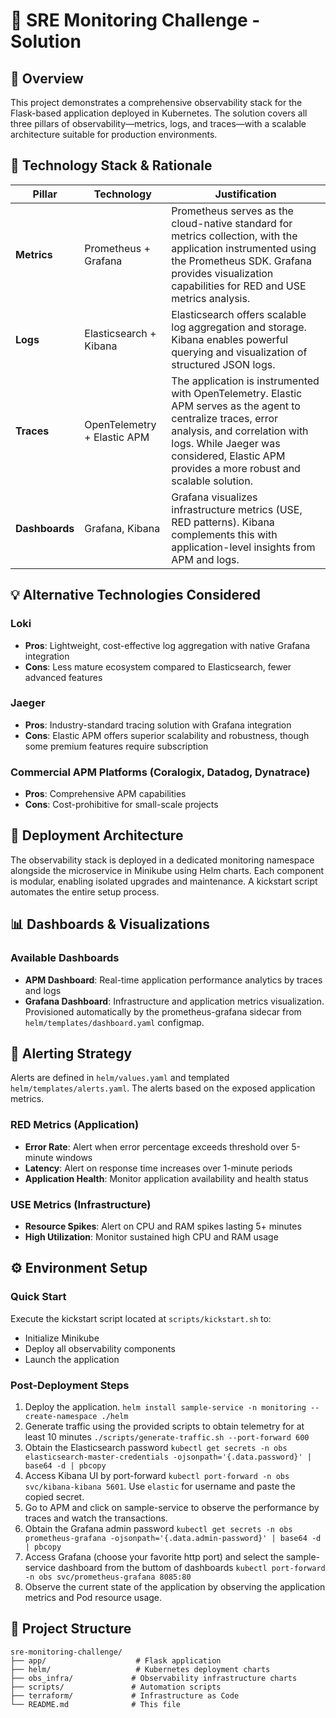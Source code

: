 # 🚀 SRE Monitoring Challenge - Solution

## 📖 Overview

This project demonstrates a comprehensive observability stack for the Flask-based application deployed in Kubernetes. The solution covers all three pillars of observability—metrics, logs, and traces—with a scalable architecture suitable for production environments.

## 🧠 Technology Stack & Rationale

| Pillar         | Technology                          | Justification                                                                                                                        |
| -------------- | ------------------------------------ | ------------------------------------------------------------------------------------------------------------------------------------ |
| **Metrics**    | Prometheus + Grafana                 | Prometheus serves as the cloud-native standard for metrics collection, with the application instrumented using the Prometheus SDK. Grafana provides visualization capabilities for RED and USE metrics analysis. |
| **Logs**       | Elasticsearch + Kibana               | Elasticsearch offers scalable log aggregation and storage. Kibana enables powerful querying and visualization of structured JSON logs. |
| **Traces**     | OpenTelemetry + Elastic APM          | The application is instrumented with OpenTelemetry. Elastic APM serves as the agent to centralize traces, error analysis, and correlation with logs. While Jaeger was considered, Elastic APM provides a more robust and scalable solution. |
| **Dashboards** | Grafana, Kibana                      | Grafana visualizes infrastructure metrics (USE, RED patterns). Kibana complements this with application-level insights from APM and logs. |

## 💡 Alternative Technologies Considered

### Loki
- **Pros**: Lightweight, cost-effective log aggregation with native Grafana integration
- **Cons**: Less mature ecosystem compared to Elasticsearch, fewer advanced features

### Jaeger
- **Pros**: Industry-standard tracing solution with Grafana integration
- **Cons**: Elastic APM offers superior scalability and robustness, though some premium features require subscription

### Commercial APM Platforms (Coralogix, Datadog, Dynatrace)
- **Pros**: Comprehensive APM capabilities
- **Cons**: Cost-prohibitive for small-scale projects

## 🔧 Deployment Architecture

The observability stack is deployed in a dedicated monitoring namespace alongside the microservice in Minikube using Helm charts. Each component is modular, enabling isolated upgrades and maintenance. A kickstart script automates the entire setup process.

## 📊 Dashboards & Visualizations

### Available Dashboards
- **APM Dashboard**: Real-time application performance analytics by traces and logs
- **Grafana Dashboard**: Infrastructure and application metrics visualization. Provisioned automatically by the prometheus-grafana sidecar from `helm/templates/dashboard.yaml` configmap. 

## 🚨 Alerting Strategy

Alerts are defined in `helm/values.yaml` and templated `helm/templates/alerts.yaml`. The alerts based on the exposed application metrics. 

### RED Metrics (Application)
- **Error Rate**: Alert when error percentage exceeds threshold over 5-minute windows
- **Latency**: Alert on response time increases over 1-minute periods
- **Application Health**: Monitor application availability and health status

### USE Metrics (Infrastructure)
- **Resource Spikes**: Alert on CPU and RAM spikes lasting 5+ minutes
- **High Utilization**: Monitor sustained high CPU and RAM usage

## ⚙️ Environment Setup

### Quick Start
Execute the kickstart script located at `scripts/kickstart.sh` to:
- Initialize Minikube
- Deploy all observability components
- Launch the application

### Post-Deployment Steps
1. Deploy the application. `helm install sample-service -n monitoring --create-namespace ./helm`
2. Generate traffic using the provided scripts to obtain telemetry for at least 10 minutes `./scripts/generate-traffic.sh --port-forward 600`
3. Obtain the Elasticsearch password `kubectl get secrets -n obs elasticsearch-master-credentials -ojsonpath='{.data.password}' | base64 -d | pbcopy`
4. Access Kibana UI by port-forward `kubectl port-forward -n obs svc/kibana-kibana 5601`. Use `elastic` for username and paste the copied secret.
5. Go to APM and click on sample-service to observe the performance by traces and watch the transactions. 
6. Obtain the Grafana admin password `kubectl get secrets -n obs prometheus-grafana -ojsonpath='{.data.admin-password}' | base64 -d | pbcopy`
7. Access Grafana (choose your favorite http port) and select the sample-service dashboard from the buttom of dashboards `kubectl port-forward -n obs svc/prometheus-grafana 8085:80`
8. Observe the current state of the application by observing the application metrics and Pod resource usage.

## 📁 Project Structure

```
sre-monitoring-challenge/
├── app/                    # Flask application
├── helm/                   # Kubernetes deployment charts
├── obs_infra/             # Observability infrastructure charts
├── scripts/               # Automation scripts
├── terraform/             # Infrastructure as Code
└── README.md              # This file
```

